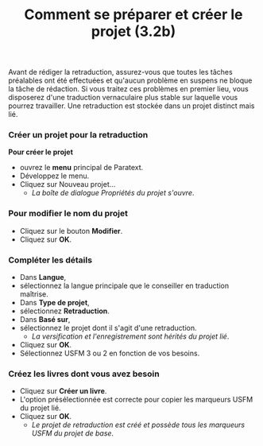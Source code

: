 ﻿---
title: Comment se préparer et créer le projet (3.2b)
---
Avant de rédiger la retraduction, assurez-vous que toutes les tâches préalables ont été effectuées et qu'aucun problème en suspens ne bloque la tâche de rédaction. Si vous traitez ces problèmes en premier lieu, vous disposerez d'une traduction vernaculaire plus stable sur laquelle vous pourrez travailler. Une retraduction est stockée dans un projet distinct mais lié.

### Créer un projet pour la retraduction

**Pour créer le projet**

-   ouvrez le **menu** principal de Paratext.
-   Développez le menu.
-   Cliquez sur Nouveau projet...  
    -  *La boîte de dialogue Propriétés du projet s'ouvre*.

### Pour modifier le nom du projet

-   Cliquez sur le bouton **Modifier**.
-   Cliquez sur **OK**.

### Compléter les détails
-   Dans **Langue**,
-   sélectionnez la langue principale que le conseiller en traduction maîtrise.
-   Dans **Type de projet**,
-   sélectionnez **Retraduction**.
-   Dans **Basé sur**,
-   sélectionnez le projet dont il s'agit d'une retraduction.  
    -  *La versification et l'enregistrement sont hérités du projet lié*.
-   Cliquez sur **OK**.
-   Sélectionnez USFM 3 ou 2 en fonction de vos besoins.

### Créez les livres dont vous avez besoin
-   Cliquez sur **Créer un livre**.
-   L'option présélectionnée est correcte pour copier les marqueurs USFM du projet lié.
-   Cliquez sur **OK**.  
    -  *Le projet de retraduction est créé et possède tous les marqueurs USFM du projet de base*.

